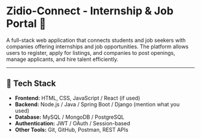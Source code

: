 # Zidio-Connect - Internship & Job Portal 🚀

A full-stack web application that connects students and job seekers with companies offering internships and job opportunities. The platform allows users to register, apply for listings, and companies to post openings, manage applicants, and hire talent efficiently.

---

## 🔧 Tech Stack

- **Frontend:** HTML, CSS, JavaScript / React (if used)
- **Backend:** Node.js / Java / Spring Boot / Django (mention what you used)
- **Database:** MySQL / MongoDB / PostgreSQL
- **Authentication:** JWT / OAuth / Session-based
- **Other Tools:** Git, GitHub, Postman, REST APIs
